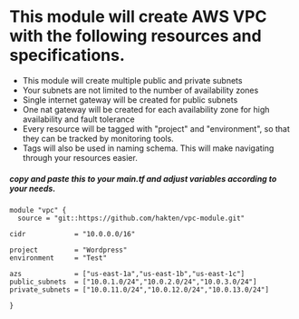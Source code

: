 # This module will create AWS VPC with the following resources and specifications.

* This module will create multiple public and private subnets
* Your subnets are not limited to the number of availability zones
* Single internet gateway will be created for public subnets
* One nat gateway will be created for each availability zone for high availability and fault tolerance
* Every resource will be tagged with "project" and "environment", so that they can be tracked by monitoring tools.
* Tags will also be used in naming schema. This will make navigating through your resources easier.

##### copy and paste this to your main.tf and adjust variables according to your needs.

```
module "vpc" {
  source = "git::https://github.com/hakten/vpc-module.git"

cidr            = "10.0.0.0/16"

project         = "Wordpress"
environment     = "Test"

azs             = ["us-east-1a","us-east-1b","us-east-1c"]
public_subnets  = ["10.0.1.0/24","10.0.2.0/24","10.0.3.0/24"]
private_subnets = ["10.0.11.0/24","10.0.12.0/24","10.0.13.0/24"]

}
  ```
